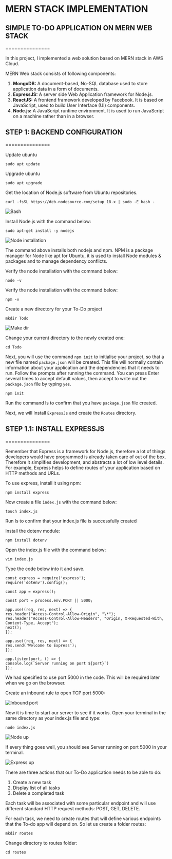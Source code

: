 # MERN STACK IMPLEMENTATION

## SIMPLE TO-DO APPLICATION ON MERN WEB STACK

===============

In this project, I implemented a web solution based on MERN stack in AWS Cloud.

MERN Web stack consists of following components:

1. **MongoDB:** A document-based, No-SQL database used to store application data in a form of documents.
2. **ExpressJS:** A server side Web Application framework for Node.js.
3. **ReactJS:** A frontend framework developed by Facebook. It is based on JavaScript, used to build User Interface (UI) components.
4. **Node.js:** A JavaScript runtime environment. It is used to run JavaScript on a machine rather than in a browser.

## STEP 1: BACKEND CONFIGURATION

===============

Update ubuntu

```
sudo apt update
```

Upgrade ubuntu

```
sudo apt upgrade
```

Get the location of Node.js software from Ubuntu repositories.

```
curl -fsSL https://deb.nodesource.com/setup_18.x | sudo -E bash -
```

![Bash](./media/sudobash.png)


Install Node.js with the command below:

```
sudo apt-get install -y nodejs
```

![Node installation](./media/nodejsint.png)


The command above installs both nodejs and npm. NPM is a package manager for Node like apt for Ubuntu, it is used to install Node modules & packages and to manage dependency conflicts.

Verify the node installation with the command below:

```
node -v 
```

Verify the node installation with the command below:

```
npm -v 
```

Create a new directory for your To-Do project

```
mkdir Todo
```

![Make dir](./media/tododir.png)


Change your current directory to the newly created one:

```
cd Todo
```

Next, you will use the command `npm init` to initialise your project, so that a new file named `package.json` will be created. This file will normally contain information about your application and the dependencies that it needs to run. Follow the prompts after running the command. You can press Enter several times to accept default values, then accept to write out the `package.json` file by typing `yes`.

```
npm init
```

Run the command ls to confirm that you have `package.json` file created.

Next, we will Install `ExpressJs` and create the `Routes` directory.

## STEP 1.1: INSTALL EXPRESSJS

===============


Remember that Express is a framework for Node.js, therefore a lot of things developers would have programmed is already taken care of out of the box. Therefore it simplifies development, and abstracts a lot of low level details. For example, Express helps to define routes of your application based on HTTP methods and URLs.

To use express, install it using npm:

```
npm install express
```

Now create a file `index.js` with the command below:

```
touch index.js
```

Run ls to confirm that your index.js file is successfully created

Install the dotenv module:

```
npm install dotenv
```

Open the index.js file with the command below:

```
vim index.js
```

Type the code below into it and save. 

```
const express = require('express');
require('dotenv').config();

const app = express();

const port = process.env.PORT || 5000;

app.use((req, res, next) => {
res.header("Access-Control-Allow-Origin", "\*");
res.header("Access-Control-Allow-Headers", "Origin, X-Requested-With, Content-Type, Accept");
next();
});

app.use((req, res, next) => {
res.send('Welcome to Express');
});

app.listen(port, () => {
console.log(`Server running on port ${port}`)
});
```

We had specified to use port 5000 in the code. This will be required later when we go on the browser.

Create an inbound rule to open TCP port 5000: 

![Inbound port](./media/inboundsg.png)


Now it is time to start our server to see if it works. Open your terminal in the same directory as your index.js file and type:

```
node index.js
```

![Node up](./media/nodeserv.png)


If every thing goes well, you should see Server running on port 5000 in your terminal.

![Express up](./media/expresswel.png)

There are three actions that our To-Do application needs to be able to do:

1. Create a new task
2. Display list of all tasks
3. Delete a completed task


Each task will be associated with some particular endpoint and will use different standard HTTP request methods: POST, GET, DELETE.

For each task, we need to create routes that will define various endpoints that the To-do app will depend on. So let us create a folder routes:

```
mkdir routes
```

Change directory to routes folder:

```
cd routes
```

